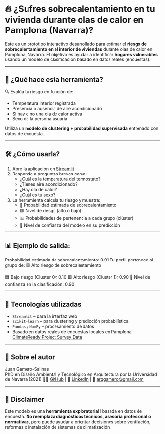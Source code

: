 # 🔥 ¿Sufres sobrecalentamiento en tu vivienda durante olas de calor en Pamplona (Navarra)?

Este es un prototipo interactivo desarrollado para estimar el **riesgo de sobrecalentamiento en el interior de viviendas** durante olas de calor en Pamplona, Navarra. El objetivo es ayudar a identificar **hogares vulnerables** usando un modelo de clasificación basado en datos reales (encuestas).

---

## 🧠 ¿Qué hace esta herramienta?

🔍 Evalúa tu riesgo en función de:
- Temperatura interior registrada
- Presencia o ausencia de aire acondicionado
- Si hay o no una ola de calor activa
- Sexo de la persona usuaria
  
Utiliza un **modelo de clustering + probabilidad supervisada** entrenado con datos de encuesta.

---

## 🛠 ¿Cómo usarla?

1. Abre la aplicación en [Streamlit](https://indoor-overheating-app-pamplona.streamlit.app/)  
2. Responde a preguntas breves como:
   - ¿Cuál es la temperatura del termostato?
   - ¿Tienes aire acondicionado?
   - ¿Hay ola de calor?
   - ¿Cuál es tu sexo?
3. La herramienta calcula tu riesgo y muestra:
   - 🔴 Probabilidad estimada de sobrecalentamiento
   - 🟥 Nivel de riesgo (alto o bajo)
   - 📊 Probabilidades de pertenencia a cada grupo (clúster)
   - 🧪 Nivel de confianza del modelo en su predicción

---


## 📊 Ejemplo de salida:

Probabilidad estimada de sobrecalentamiento: 0.91
Tu perfil pertenece al grupo de: 🟥 Alto riesgo de sobrecalentamiento

🟦 Bajo riesgo (Cluster 0): 0.10
🟥 Alto riesgo (Cluster 1): 0.90
🔶 Nivel de confianza en la clasificación: 0.90



---

## 🧩 Tecnologías utilizadas

- `Streamlit` – para la interfaz web
- `scikit-learn` – para clustering y predicción probabilística
- `Pandas` / `NumPy` – procesamiento de datos
- Basado en datos reales de encuestas locales en Pamplona [ClimateReady Project Survey Data](https://github.com/juan-gamero-salinas/climateready-survey-pamplona)
  

---

## 📍 Sobre el autor

Juan Gamero-Salinas  
PhD en Diseño Ambiental y Tecnológico en Arquitectura por la Universidad de Navarra (2021)
👨‍💻 [GitHub](https://github.com/juan-gamero-salinas) | 🔗 [LinkedIn](https://www.linkedin.com/in/juangamerosalinas/) | 📧 arqgamero@gmail.com

---

## 🧪 Disclaimer

Este modelo es una **herramienta exploratoria!!** basada en datos de encuesta. **No reemplaza diagnósticos técnicos, asesoría profesional o normativas**, pero puede ayudar a orientar decisiones sobre ventilación, reformas o instalación de sistemas de climatización.


